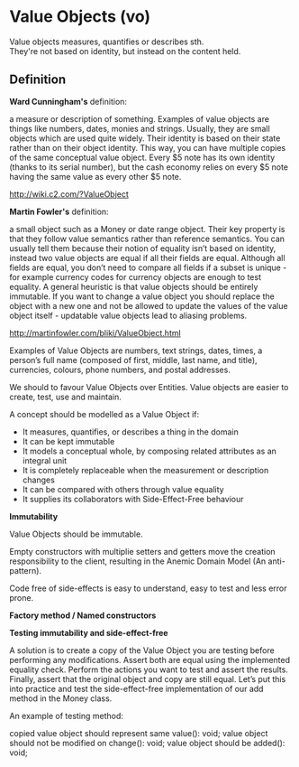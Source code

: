 # Value Objects (vo)

Value objects measures, quantifies or describes sth.<br>
They're not based on identity, but instead on the content held.

## Definition

__Ward Cunningham's__ definition:

a measure or description of something. Examples of value objects are things like
numbers, dates, monies and strings. Usually, they are small objects which are used quite
widely. Their identity is based on their state rather than on their object identity. This
way, you can have multiple copies of the same conceptual value object. Every $5 note
has its own identity (thanks to its serial number), but the cash economy relies on every
$5 note having the same value as every other $5 note.

http://wiki.c2.com/?ValueObject

__Martin Fowler's__ definition:

a small object such as a Money or date range object. Their key property is that they
follow value semantics rather than reference semantics. You can usually tell them
because their notion of equality isn’t based on identity, instead two value objects are
equal if all their fields are equal. Although all fields are equal, you don’t need to compare
all fields if a subset is unique - for example currency codes for currency objects are
enough to test equality. A general heuristic is that value objects should be entirely
immutable. If you want to change a value object you should replace the object with
a new one and not be allowed to update the values of the value object itself - updatable
value objects lead to aliasing problems.

http://martinfowler.com/bliki/ValueObject.html

Examples of Value Objects are numbers, text strings, dates, times, a person’s full name (composed
of first, middle, last name, and title), currencies, colours, phone numbers, and postal addresses.


We should to favour Value Objects over Entities. Value objects are easier to create, test, use and maintain.

A concept should be modelled as a Value Object if:

* It measures, quantifies, or describes a thing in the domain
* It can be kept immutable
* It models a conceptual whole, by composing related attributes as an integral unit
* It is completely replaceable when the measurement or description changes
* It can be compared with others through value equality
* It supplies its collaborators with Side-Effect-Free behaviour

__Immutability__

Value Objects should be immutable.

Empty constructors with multiplie setters and getters move the creation responsibility to the client, resulting in the Anemic Domain Model (An anti-pattern).

Code free of side-effects is easy to understand, easy to test and less error prone.

__Factory method / Named constructors__

__Testing immutability and side-effect-free__

A solution is to create a copy of the Value Object you are testing before performing any modifications. Assert both are equal using the implemented equality check. Perform the actions you want to test and assert the results. Finally, assert that the original object and copy are still equal. Let’s put this into practice and test the side-effect-free implementation of our add method in the Money class.

An example of testing method:

copied value object should represent same value(): void;
value object should not be modified on change(): void;
value object should be added(): void;
